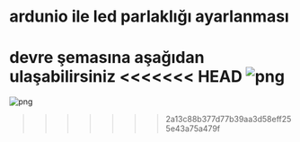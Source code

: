 # ardunio ile led parlaklığı ayarlanması

devre şemasına aşağıdan ulaşabilirsiniz 
<<<<<<< HEAD
![png](https://github.com/oktayuyar/ab2017-ardunio/blob/master/ "Devre Şeması")
=======
![png](https://github.com/oktayuyar/ab2017-ardunio/blob/master/bluetooth%20dc%20motor%20kontrol%C3%BC/bluetooth_devre_semasi.png "Devre Şeması")
>>>>>>> 2a13c88b377d77b39aa3d58eff255e43a75a479f


